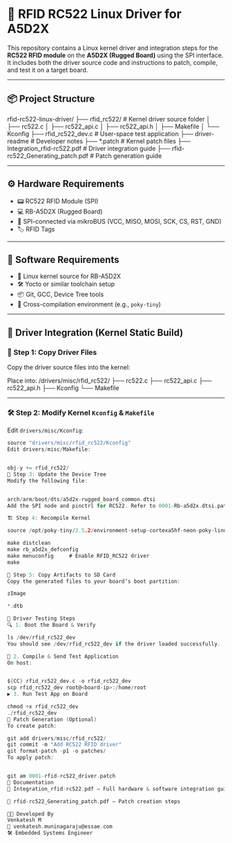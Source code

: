 # 💾 RFID RC522 Linux Driver for A5D2X

This repository contains a Linux kernel driver and integration steps for the **RC522 RFID module** on the **A5D2X (Rugged Board)** using the SPI interface. It includes both the driver source code and instructions to patch, compile, and test it on a target board.

---

## 📦 Project Structure

rfid-rc522-linux-driver/
├── rfid_rc522/ # Kernel driver source folder
│ ├── rc522.c
│ ├── rc522_api.c
│ ├── rc522_api.h
│ ├── Makefile
│ └── Kconfig
├── rfid_rc522_dev.c # User-space test application
├── driver-readme # Developer notes
├── *.patch # Kernel patch files
├── Integration_rfid-rc522.pdf # Driver integration guide
├── rfid-rc522_Generating_patch.pdf # Patch generation guide


---

## ⚙️ Hardware Requirements

- 📟 RC522 RFID Module (SPI)
- 💻 RB-A5D2X (Rugged Board)
- 🔌 SPI-connected via mikroBUS (VCC, MISO, MOSI, SCK, CS, RST, GND)
- 🏷️ RFID Tags

---

## 🔧 Software Requirements

- 🐧 Linux kernel source for RB-A5D2X
- 🛠️ Yocto or similar toolchain setup
- 📦 Git, GCC, Device Tree tools
- 🧰 Cross-compilation environment (e.g., `poky-tiny`)

---

## 🚀 Driver Integration (Kernel Static Build)

### 📁 Step 1: Copy Driver Files

Copy the driver source files into the kernel:

Place into: /drivers/misc/rfid_rc522/
├── rc522.c
├── rc522_api.c
├── rc522_api.h
├── Kconfig
└── Makefile



---

### 🛠️ Step 2: Modify Kernel `Kconfig` & `Makefile`

Edit `drivers/misc/Kconfig`:

```c
source "drivers/misc/rfid_rc522/Kconfig"
Edit drivers/misc/Makefile:


obj-y += rfid_rc522/
🌲 Step 3: Update the Device Tree
Modify the following file:


arch/arm/boot/dts/a5d2x-rugged_board_common.dtsi
Add the SPI node and pinctrl for RC522. Refer to 0001-Rb-a5d2x.dtsi.patch for details.

🏗️ Step 4: Recompile Kernel

source /opt/poky-tiny/2.5.2/environment-setup-cortexa5hf-neon-poky-linux-musleabi

make distclean
make rb_a5d2x_defconfig
make menuconfig     # Enable RFID_RC522 driver
make

💾 Step 5: Copy Artifacts to SD Card
Copy the generated files to your board’s boot partition:

zImage

*.dtb

🧪 Driver Testing Steps
🔍 1. Boot the Board & Verify

ls /dev/rfid_rc522_dev
You should see /dev/rfid_rc522_dev if the driver loaded successfully.

🧰 2. Compile & Send Test Application
On host:


${CC} rfid_rc522_dev.c -o rfid_rc522_dev
scp rfid_rc522_dev root@<board-ip>:/home/root
▶️ 3. Run Test App on Board

chmod +x rfid_rc522_dev
./rfid_rc522_dev
🧵 Patch Generation (Optional)
To create patch:

git add drivers/misc/rfid_rc522/
git commit -m "Add RC522 RFID driver"
git format-patch -p1 -o patches/
To apply patch:


git am 0001-rfid-rc522_driver.patch
📄 Documentation
📘 Integration_rfid-rc522.pdf — Full hardware & software integration guide

📘 rfid-rc522_Generating_patch.pdf — Patch creation steps

👨‍💻 Developed By
Venkatesh M
📧 venkatesh.muninagaraju@essae.com
🛠️ Embedded Systems Engineer

